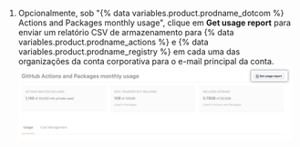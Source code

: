 1. Opcionalmente, sob "{% data variables.product.prodname_dotcom %} Actions and Packages monthly usage", clique em **Get usage report** para enviar um relatório CSV de armazenamento para {% data variables.product.prodname_actions %} e {% data variables.product.prodname_registry %} em cada uma das organizações da conta corporativa para o e-mail principal da conta. ![Baixar relatório em CSV](/assets/images/help/billing/actions-packages-report-download-enterprise.png)
